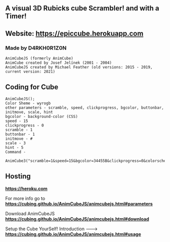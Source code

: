 ## A visual 3D Rubicks cube Scrambler! and with a Timer!
## Website: https://epiccube.herokuapp.com


### Made by D4RKH0R1Z0N

```
AnimCubeJS (formerly AnimCube)
AnimCube created by Josef Jelínek (2001 - 2004)
AnimCubeJS created by Michael Feather (old versions: 2015 - 2019, current version: 2021)
```

## Coding for Cube

```
AnimCubeJS();
Color Sheme - wyrogb
other parameters - scramble, speed, clickprogress, bgcolor, buttonbar, initmove, scale, hint
bgcolor - background-color (CSS)
speed - 15
clickprogress - 0
scramble - 1
buttonbar - 1
initmove - #
scale - 3
hint - 5
Command -

AnimCube3("scramble=1&speed=15&bgcolor=34455B&clickprogress=0&colorscheme=wyrogb&buttonbar=1&initmove=#&scale=3&hint=5");
```

## Hosting

**https://heroku.com**

For more info go to **https://cubing.github.io/AnimCubeJS/animcubejs.html#parameters**

Download AnimCubeJS **https://cubing.github.io/AnimCubeJS/animcubejs.html#download**

Setup the Cube YourSelf! Introduction ---> **https://cubing.github.io/AnimCubeJS/animcubejs.html#usage**

